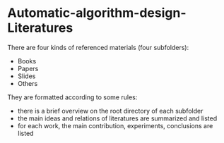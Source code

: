 # Automatic-algorithm-design-Literatures

There are four kinds of referenced materials (four subfolders):
- Books
- Papers
- Slides
- Others

They are formatted according to some rules:
- there is a brief overview on the root directory of each subfolder
- the main ideas and relations of literatures are summarized and listed
- for each work, the main contribution, experiments, conclusions are listed

